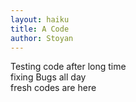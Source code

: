 ```yaml
---
layout: haiku
title: A Code
author: Stoyan
---
```

Testing code after long time <br>
fixing Bugs all day <br>
fresh codes are here  <br>
